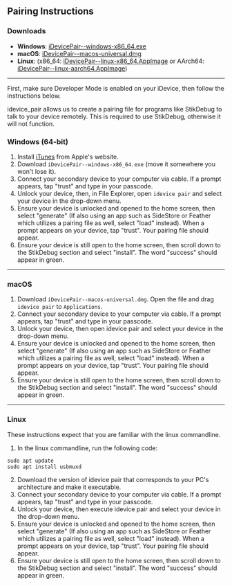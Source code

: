 ## Pairing Instructions

### Downloads
- **Windows**: [iDevicePair--windows-x86_64.exe](https://github.com/jkcoxson/idevice_pair/releases/latest/download/iDevicePair--windows-x86_64.exe)
- **macOS**: [iDevicePair--macos-universal.dmg](https://github.com/jkcoxson/idevice_pair/releases/latest/download/iDevicePair--macos-universal.dmg)
- **Linux**: (x86_64: [iDevicePair--linux-x86_64.AppImage](https://github.com/jkcoxson/idevice_pair/releases/latest/download/iDevicePair--linux-x86_64.AppImage) or AArch64: [iDevicePair--linux-aarch64.AppImage](https://github.com/jkcoxson/idevice_pair/releases/latest/download/iDevicePair--linux-aarch64.AppImage))

---

First, make sure Developer Mode is enabled on your iDevice, then follow the instructions below.

idevice_pair allows us to create a pairing file for programs like StikDebug to talk to your device remotely. This is required to use StikDebug, otherwise it will not function.

### Windows (64-bit)

1. Install [iTunes](https://apple.com/itunes/download/win64) from Apple's website.
2. Download `iDevicePair--windows-x86_64.exe` (move it somewhere you won't lose it).
3. Connect your secondary device to your computer via cable. If a prompt appears, tap "trust" and type in your passcode.
4. Unlock your device, then, in File Explorer, open `idevice pair` and select your device in the drop-down menu.
5. Ensure your device is unlocked and opened to the home screen, then select "generate" (If also using an app such as SideStore or Feather which utilizes a pairing file as well, select "load" instead). When a prompt appears on your device, tap "trust". Your pairing file should appear.
6. Ensure your device is still open to the home screen, then scroll down to the StikDebug section and select "install". The word "success" should appear in green.

---

### macOS

1. Download `iDevicePair--macos-universal.dmg`. Open the file and drag `idevice pair` to `Applications`.
2. Connect your secondary device to your computer via cable. If a prompt appears, tap "trust" and type in your passcode.
3. Unlock your device, then open idevice pair and select your device in the drop-down menu.
4. Ensure your device is unlocked and opened to the home screen, then select "generate" (If also using an app such as SideStore or Feather which utilizes a pairing file as well, select "load" instead). When a prompt appears on your device, tap "trust". Your pairing file should appear.
5. Ensure your device is still open to the home screen, then scroll down to the StikDebug section and select "install". The word "success" should appear in green.

---

### Linux

These instructions expect that you are familiar with the linux commandline.

1. In the linux commandline, run the following code:
```
sudo apt update
sudo apt install usbmuxd
```
2. Download the version of idevice pair that corresponds to your PC's architecture and make it executable.
3. Connect your secondary device to your computer via cable. If a prompt appears, tap "trust" and type in your passcode.
4. Unlock your device, then execute idevice pair and select your device in the drop-down menu.
5. Ensure your device is unlocked and opened to the home screen, then select "generate" (If also using an app such as SideStore or Feather which utilizes a pairing file as well, select "load" instead). When a prompt appears on your device, tap "trust". Your pairing file should appear.
6. Ensure your device is still open to the home screen, then scroll down to the StikDebug section and select "install". The word "success" should appear in green.
